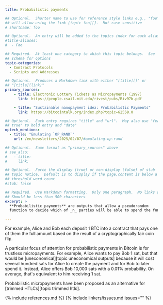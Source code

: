 ```yaml
---
title: Probabilistic payments

## Optional.  Shorter name to use for reference style links e.g., "foo"
## will allow using the link [topic foo][].  Not case sensitive
# shortname: foo

## Optional.  An entry will be added to the topics index for each alias
#title-aliases:
#  - Foo

## Required.  At least one category to which this topic belongs.  See
## schema for options
topic-categories:
  - Contract Protocols
  - Scripts and Addresses

## Optional.  Produces a Markdown link with either "[title][]" or
## "[title](link)"
primary_sources:
    - title: Electronic Lottery Tickets as Micropayments (1997)
      link: https://people.csail.mit.edu/rivest/pubs/Riv97b.pdf

    - title: "Sustainable nanopayment idea: Probabilistic Payments"
      link: https://bitcointalk.org/index.php?topic=62558.0

## Optional.  Each entry requires "title" and "url".  May also use "feature:
## true" to bold entry and "date"
optech_mentions:
  - title: "Emulating `OP_RAND`"
    url: /en/newsletters/2025/02/07/#emulating-op-rand

## Optional.  Same format as "primary_sources" above
# see_also:
#   - title:
#     link:

## Optional.  Force the display (true) or non-display (false) of stub
## topic notice.  Default is to display if the page.content is below a
## threshold word count
#stub: false

## Required.  Use Markdown formatting.  Only one paragraph.  No links allowed.
## Should be less than 500 characters
excerpt: >
  **Probabilistic payments** are outputs that allow a pseudorandom
  function to decide which of _n_ parties will be able to spend the funds.

---
```

For example, Alice and Bob each deposit 1 BTC into a contract that pays
one of them the full amount based on the result of a cryptographically fair
coin flip.

A particular focus of attention for probabilistic payments in Bitcoin is
for trustless micropayments.  For example, Alice wants to pay Bob 1 sat,
but that would be [uneconomical][topic uneconomical outputs] because it
will cost several hundred sats for Alice to create the payment and for
Bob to later spend it.  Instead, Alice offers Bob 10,000 sats with a
0.01% probability.  On average, that's equivalent to him receiving 1
sat.

Probabilistic micropayments have been proposed as an alternative for
[trimmed HTLCs][topic trimmed htlc].

{% include references.md %}
{% include linkers/issues.md issues="" %}
